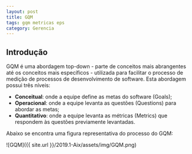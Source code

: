 ```yaml
---
layout: post
title: GQM
tags: gqm metricas eps
category: Gerencia
---
```


## Introdução

GQM é uma abordagem top-down - parte de conceitos mais abrangentes até os conceitos mais específicos - utilizada para facilitar o processo de medição de processos de desenvolvimento de software. Esta abordagem possui três níveis: 
- **Conceitual**: onde a equipe define as metas do software (Goals);
- **Operacional**: onde a equipe levanta as questões (Questions) para abordar as metas;
- **Quantitativo**: onde a equipe levanta as métricas (Metrics) que respondem às questões previamente levantadas.

Abaixo se encontra uma figura representativa do processo do GQM:

![GQM]({{ site.url }}/2019.1-Aix/assets/img/GQM.png)

